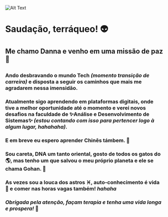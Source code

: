 ![Alt Text](https://media.giphy.com/media/KfBbmcllklLRdwO0Ep/giphy.gif)
# Saudação, terráqueo! :alien: <h3>
## Me chamo Danna e venho em uma missão de paz :vulcan_salute: <h2>  
### Ando desbravando o mundo **Tech** *(momento transição de carreira)* e disposta a seguir os caminhos que mais me agradarem nessa imensidão.<h3>
### Atualmente sigo aprendendo em plataformas digitais, onde tive a melhor oportunidade até o momento e verei novos desafios na faculdade de ✨Análise e Desenvolvimento de Sistemas✨ *(estou contando com isso para pertencer logo à algum lugar, hahahaha).*
### E em breve eu espero aprender Chinês támbem. 🐉 <h3>
### Sou careta, DNA um tanto oriental, gosto de todos os gatos do 🌎, mas tenho um que salvou o meu próprio planeta e ele se chama Gohan. 💙
### As vezes sou a louca dos astros ♓, auto-conhecimento é vida 🌟 e comer nas horas vagas também! *hahaha* <h3>  

### *Obrigada pela atenção, façam terapia e tenha uma vida longa e prospera!* 🖖 <h3>
